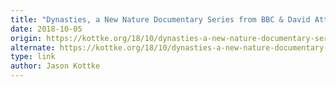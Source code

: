 ```yaml
---
title: "Dynasties, a New Nature Documentary Series from BBC & David Attenborough"
date: 2018-10-05
origin: https://kottke.org/18/10/dynasties-a-new-nature-documentary-series-from-bbc-david-attenborough
alternate: https://kottke.org/18/10/dynasties-a-new-nature-documentary-series-from-bbc-david-attenborough
type: link
author: Jason Kottke
---
```


